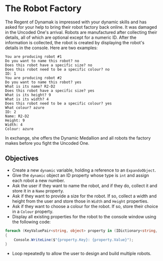 # The Robot Factory

The Regent of Dynamak is impressed with your dynamic skills and has asked for your help to bring their robot factory back online. It was damaged in the Uncoded One's arrival. Robots are manufactured after collecting their details, all of which are optional except for a numeric ID. After the information is collected, the robot is created by displaying the robot's details in the console. Here are two examples:

```
You are producing robot #1
Do you want to name this robot? no
Does this robot have a specific size? no
Does this robot need to be a specific colour? no
ID: 1
You are producing robot #2
Do you want to name this robot? yes
What is its name? R2-D2
Does this robot have a specific size? yes
What is its height? 9
What is its width? 4
Does this robot need to be a specific colour? yes
What colour? azure
ID: 2
Name: R2-D2
Height: 9
Width: 4
Colour: azure
```

In exchange, she offers the Dynamic Medallion and all robots the factory makes before you fight the Uncoded One.

## Objectives

- Create a new `dynamic` variable, holding a reference to an `ExpandoObject`.
- Give the `dynamic` object an ID property whose type is `int` and assign each robot a new number.
- Ask the user if they want to name the robot, and if they do, collect it and store it in a `Name` property.
- Ask if they want to provide a size for the robot. If so, collect a width and height from the user and store those in `Width` and `Height` properties.
- Ask if they want to choose a colour for the robot. If so, store their choice in a `Colour` property.
- Display all existing properties for the robot to the console window using the following code:

```c#
foreach (KeyValuePair<string, object> property in (IDictionary<string, object>) robot)
{
    Console.WriteLine($"{property.Key}: {property.Value}");
}
```

- Loop repeatedly to allow the user to design and build multiple robots.
